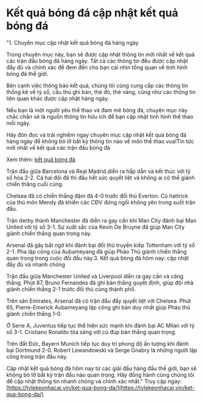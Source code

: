# Kết quả bóng đá cập nhật kết quả bóng đá
"1. Chuyên mục cập nhật kết quả bóng đá hàng ngày

Trong chuyên mục này, bạn sẽ được cập nhật thông tin mới nhất về kết quả các trận đấu bóng đá hàng ngày. Tất cả các thông tin đều được cập nhật đầy đủ và chính xác để đem đến cho bạn cái nhìn tổng quan về tình hình bóng đá thế giới.

Bên cạnh việc thông báo kết quả, chúng tôi cũng cung cấp các thông tin thống kê về tỷ số, cầu thủ ghi bàn, thẻ đỏ, thẻ vàng, cũng như các thông tin liên quan khác được cập nhật hàng ngày.

Nếu bạn là một người yêu thể thao và đam mê bóng đá, chuyên mục này chắc chắn sẽ là nguồn thông tin hữu ích để bạn cập nhật tình hình thể thao mỗi ngày.

Hãy đón đọc và trải nghiệm ngay chuyên mục cập nhật kết quả bóng đá hàng ngày để không bỏ lỡ bất kỳ thông tin nào về môn thể thao vua!Tin tức mới nhất về kết quả các trận đấu bóng đá

Xem thêm: [ kết quả bóng đá](https://tylekeonhacai.vin/ket-qua-bong-da/)

Trận đấu giữa Barcelona và Real Madrid diễn ra hấp dẫn và kết thúc với tỷ số hòa 2-2. Cả hai đội đã thi đấu hết sức quyết liệt và không ai có thể giành chiến thắng cuối cùng.

Chelsea đã có chiến thắng đậm đà 4-0 trước đối thủ Everton. Cú hattrick của thủ môn Mendy đã khiến các CĐV đứng ngồi không yên trong suốt trận đấu.

Trận derby thành Manchester đã diễn ra gay cấn khi Man City đánh bại Man United với tỷ số 3-1. Sự xuất sắc của Kevin De Bruyne đã giúp Man City giành chiến thắng quan trọng này.

Arsenal đã gây bất ngờ khi đánh bại đối thủ truyền kiếp Tottenham với tỷ số 2-1. Pha lập công của Aubameyang đã giúp Pháo Thủ giành chiến thắng quan trọng trong cuộc đối đầu này.3. Kết quả bóng đá hôm nay: cập nhật đầy đủ và nhanh chóng

Trận đấu giữa Manchester United và Liverpool diễn ra gay cấn và căng thẳng. Phút 87, Bruno Fernandes đã ghi bàn thắng quyết định, giúp đội nhà giành chiến thắng 2-1 trước đối thủ cùng thành phố.

Trên sân Emirates, Arsenal đã có trận đấu đầy quyết liệt với Chelsea. Phút 65, Pierre-Emerick Aubameyang lập công ghi bàn duy nhất giúp Pháo thủ giành chiến thắng 1-0.

Ở Serie A, Juventus tiếp tục thể hiện sức mạnh khi đánh bại AC Milan với tỷ số 3-1. Cristiano Ronaldo tỏa sáng với cú đúp bàn thắng quan trọng.

Trên đất Đức, Bayern Munich tiếp tục duy trì phong độ ấn tượng khi đánh bại Dortmund 2-0. Robert Lewandowski và Serge Gnabry là những người lập công trong trận đấu này.

Cập nhật kết quả bóng đá hôm nay từ các giải đấu hàng đầu thế giới, bạn sẽ không bỏ lỡ bất kỳ trận đấu nào quan trọng. Hãy đồng hành cùng chúng tôi để cập nhật thông tin nhanh chóng và chính xác nhất."
Truy cập ngay: [https://tylekeonhacai.vin/ket-qua-bong-da/](https://tylekeonhacai.vin/ket-qua-bong-da/)